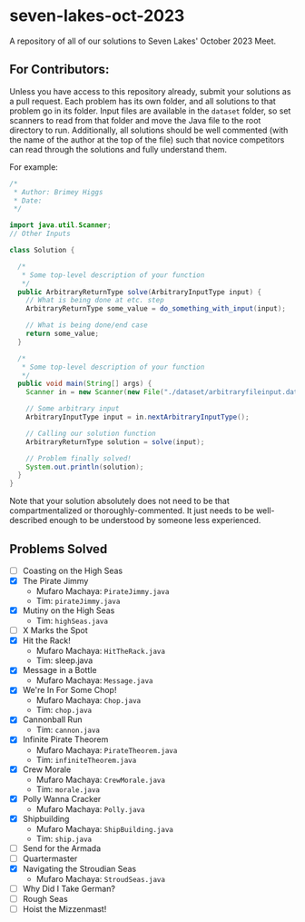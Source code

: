 # seven-lakes-oct-2023
A repository of all of our solutions to Seven Lakes' October 2023 Meet.

## For Contributors:

Unless you have access to this repository already, submit your solutions as a pull request. Each problem has its own folder, and all solutions to that problem go in its folder. Input files are available in the `dataset` folder, so set scanners to read from that folder and move the Java file to the root directory to run. Additionally, all solutions should be well commented (with the name of the author at the top of the file) such that novice competitors can read through the solutions and fully understand them.

For example:

```java
/*
 * Author: Brimey Higgs
 * Date: 
 */

import java.util.Scanner;
// Other Inputs

class Solution {

  /*
   * Some top-level description of your function
   */
  public ArbitraryReturnType solve(ArbitraryInputType input) {
    // What is being done at etc. step
    ArbitraryReturnType some_value = do_something_with_input(input);

    // What is being done/end case
    return some_value;
  }

  /*
   * Some top-level description of your function
   */
  public void main(String[] args) {
    Scanner in = new Scanner(new File("./dataset/arbitraryfileinput.dat"));

    // Some arbitrary input
    ArbitraryInputType input = in.nextArbitraryInputType();

    // Calling our solution function
    ArbitraryReturnType solution = solve(input);

    // Problem finally solved!
    System.out.println(solution);
  }
}
```

Note that your solution absolutely does not need to be that compartmentalized or thoroughly-commented. It just needs to be well-described enough to be understood by someone less experienced.

## Problems Solved

- [ ] Coasting on the High Seas
- [X] The Pirate Jimmy
  - Mufaro Machaya: `PirateJimmy.java`
  - Tim: `pirateJimmy.java`
- [X] Mutiny on the High Seas
  - Tim: `highSeas.java`
- [ ] X Marks the Spot
- [X] Hit the Rack!
  - Mufaro Machaya: `HitTheRack.java`
  - Tim: sleep.java
- [X] Message in a Bottle
  - Mufaro Machaya: `Message.java`
- [X] We're In For Some Chop!
  - Mufaro Machaya: `Chop.java`
  - Tim: `chop.java`
- [X] Cannonball Run
  - Tim: `cannon.java`
- [X] Infinite Pirate Theorem
  - Mufaro Machaya: `PirateTheorem.java`
  - Tim: `infiniteTheorem.java`
- [X] Crew Morale
  - Mufaro Machaya: `CrewMorale.java`
  - Tim: `morale.java`
- [X] Polly Wanna Cracker
  - Mufaro Machaya: `Polly.java`
- [X] Shipbuilding
  - Mufaro Machaya: `ShipBuilding.java`
  - Tim: `ship.java`
- [ ] Send for the Armada
- [ ] Quartermaster
- [X] Navigating the Stroudian Seas
  - Mufaro Machaya: `StroudSeas.java`
- [ ] Why Did I Take German?
- [ ] Rough Seas
- [ ] Hoist the Mizzenmast!